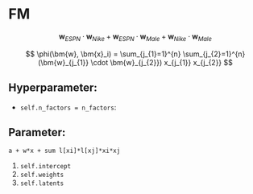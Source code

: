 # FM

$$
\bm{w}_{ESPN} \cdot \bm{w}_{Nike} + \bm{w}_{ESPN} \cdot \bm{w}_{Male} + \bm{w}_{Nike} \cdot \bm{w}_{Male}
$$

$$
\phi(\bm{w}, \bm{x}_i) = \sum_{j_{1}=1}^{n} \sum_{j_{2}=1}^{n} (\bm{w}_{j_{1}} \cdot \bm{w}_{j_{2}}) x_{j_{1}} x_{j_{2}}
$$

## Hyperparameter:
- `self.n_factors = n_factors`:

## Parameter:

`a + w*x + sum l[xi]*l[xj]*xi*xj`
1. `self.intercept`
2. `self.weights`
3. `self.latents`
